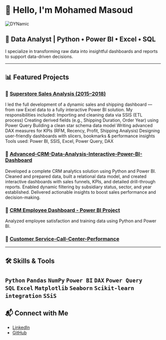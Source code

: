 # 👋 Hello, I'm Mohamed Masoud
![DYNamic](https://user-images.githubusercontent.com/121814714/222189810-23ce992a-17a7-427c-bae7-253f3ae6ac1e.gif)

## 💼 Data Analyst | Python • Power BI • Excel • SQL

I specialize in transforming raw data into insightful dashboards and reports to support data-driven decisions.

---

## 📊 Featured Projects

### 🔹 [Superstore Sales Analysis (2015–2018)](https://github.com/mohamed-masoud969/Sales-Shipping-Analysis/blob/main/README.md)
I led the full development of a dynamic sales and shipping dashboard — from raw Excel data to a fully interactive Power BI solution.
My responsibilities included:
Importing and cleaning data via SSIS (ETL process)
Creating derived fields (e.g., Shipping Duration, Order Year) using Power Query
Building a clean star schema data model
Writing advanced DAX measures for KPIs (RFM, Recency, Profit, Shipping Analysis)
Designing user-friendly dashboards with slicers, bookmarks & performance insights
Tools used: Power BI, SSIS, Excel, Power Query, DAX

### 🔹 [Advanced-CRM-Data-Analysis-Interactive-Power-BI-Dashboard](https://github.com/mohamed-masoud969/Advanced-CRM-Data-Analysis-Interactive-Power-BI-Dashboard)
Developed a complete CRM analytics solution using Python and Power BI. Cleaned and prepared data, built a relational data model, and created interactive dashboards with sales funnels, KPIs, and detailed drill-through reports. Enabled dynamic filtering by subsidiary status, sector, and year established. Delivered actionable insights to boost sales performance and decision-making.

### 🔹 [CRM Employee Dashboard - Power BI Project](https://github.com/mohamed-masoud969/CRM-Employee-Dashboard---Power-BI-Project)
Analyzed employee satisfaction and training data using Python and Power BI.

### 🔹 [Customer Service-Call-Center-Performance](https://github.com/mohamed-masoud969/Call-Center-Performance-Dashboard/)
---

## 🛠️ Skills & Tools

`Python` `Pandas` `NumPy` `Power BI` `DAX` `Power Query`  
`SQL` `Excel` `Matplotlib` `Seaborn` `Scikit-learn`
`integration` `SSiS`
---

## 📬 Connect with Me

- [LinkedIn](www.linkedin.com/in/mohamed-masoud-6b588431a)
- [GitHub](https://github.com/mohamed-masoud969)
